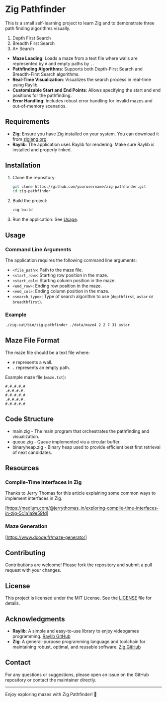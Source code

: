 # Zig Pathfinder

This is a small self-learning project to learn Zig and to demonstrate three path finding algorithms visually.

1. Depth First Search
2. Breadth First Search
3. A* Search

- **Maze Loading**: Loads a maze from a text file where walls are represented by `#` and empty paths by `.`.
- **Pathfinding Algorithms**: Supports both Depth-First Search and Breadth-First Search algorithms.
- **Real-Time Visualization**: Visualizes the search process in real-time using Raylib.
- **Customizable Start and End Points**: Allows specifying the start and end positions for the pathfinding.
- **Error Handling**: Includes robust error handling for invalid mazes and out-of-memory scenarios.

## Requirements

- **Zig**: Ensure you have Zig installed on your system. You can download it from [ziglang.org](https://ziglang.org/).
- **Raylib**: The application uses Raylib for rendering. Make sure Raylib is installed and properly linked.

## Installation

1. Clone the repository:
   ```sh
   git clone https://github.com/yourusername/zig-pathfinder.git
   cd zig-pathfinder
   ```

2. Build the project:
   ```sh
   zig build
   ```

3. Run the application:
See [Usage](#usage).

## Usage

### Command Line Arguments

The application requires the following command line arguments:

- `<file_path>`: Path to the maze file.
- `<start_row>`: Starting row position in the maze.
- `<start_col>`: Starting column position in the maze.
- `<end_row>`: Ending row position in the maze.
- `<end_col>`: Ending column position in the maze.
- `<search_type>`: Type of search algorithm to use (`depthfirst`, `astar` or `breadthfirst`).

### Example

```sh
./zig-out/bin/zig-pathfinder ./data/maze4 2 2 7 31 astar
```

## Maze File Format

The maze file should be a text file where:
- `#` represents a wall.
- `.` represents an empty path.

Example maze file (`maze.txt`):

```
#.#.#.#.#
.#.#.#.#.
#.#.#.#.#
.#.#.#.#.
#.#.#.#.#
```

## Code Structure

- main.zig - The main program that orchestrates the pathfinding and visualization.
- queue.zig - Queue implemented via a circular buffer.
- binaryheap.zig - Binary heap used to provide efficient best first retrieval of next candidates.

## Resources

### Compile-Time Interfaces in Zig

Thanks to Jerry Thomas for this article explaining some common ways to implement interfaces in Zig.

[https://medium.com/@jerrythomas_in/exploring-compile-time-interfaces-in-zig-5c1a1a9e59fd]

### Maze Generation

[https://www.dcode.fr/maze-generator]

## Contributing

Contributions are welcome! Please fork the repository and submit a pull request with your changes.

## License

This project is licensed under the MIT License. See the [LICENSE](LICENSE) file for details.

## Acknowledgments

- **Raylib**: A simple and easy-to-use library to enjoy videogames programming. [Raylib GitHub](https://github.com/raysan5/raylib)
- **Zig**: A general-purpose programming language and toolchain for maintaining robust, optimal, and reusable software. [Zig GitHub](https://github.com/ziglang/zig)

## Contact

For any questions or suggestions, please open an issue on the GitHub repository or contact the maintainer directly.

---

Enjoy exploring mazes with Zig Pathfinder! 🚀

